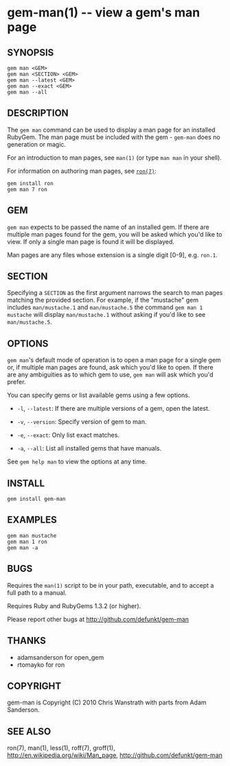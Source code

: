 gem-man(1) -- view a gem's man page
===================================

## SYNOPSIS

    gem man <GEM>
    gem man <SECTION> <GEM>
    gem man --latest <GEM>
    gem man --exact <GEM>
    gem man --all

## DESCRIPTION

The `gem man` command can be used to display a man page for an
installed RubyGem. The man page must be included with the gem -
`gem-man` does no generation or magic.

For an introduction to man pages, see `man(1)` (or type `man man` in
your shell).

For information on authoring man pages, see [`ron(7)`][r7]:

    gem install ron
    gem man 7 ron

## GEM

`gem man` expects to be passed the name of an installed gem. If there
are multiple man pages found for the gem, you will be asked which
you'd like to view. If only a single man page is found it will be
displayed.

Man pages are any files whose extension is a single digit [0-9],
e.g. `ron.1`.

## SECTION

Specifying a `SECTION` as the first argument narrows the search to man
pages matching the provided section. For example, if the "mustache"
gem includes `man/mustache.1` and `man/mustache.5` the command `gem
man 1 mustache` will display `man/mustache.1` without asking if you'd
like to see `man/mustache.5`.

## OPTIONS

`gem man`'s default mode of operation is to open a man page for a
single gem or, if multiple man pages are found, ask which you'd like
to open. If there are any ambiguities as to which gem to use, `gem
man` will ask which you'd prefer.

You can specify gems or list available gems using a few options.

  * `-l`, `--latest`:
    If there are multiple versions of a gem, open the latest.

  * `-v`, `--version`:
    Specify version of gem to man.

  * `-e`, `--exact`:
    Only list exact matches.

  * `-a`, `--all`:
    List all installed gems that have manuals.

See `gem help man` to view the options at any time.

## INSTALL

    gem install gem-man

## EXAMPLES

    gem man mustache
    gem man 1 ron
    gem man -a

## BUGS

Requires the `man(1)` script to be in your path, executable, and to
accept a full path to a manual.

Requires Ruby and RubyGems 1.3.2 (or higher).

Please report other bugs at <http://github.com/defunkt/gem-man>

## THANKS

* adamsanderson for open_gem
* rtomayko for ron

## COPYRIGHT

gem-man is Copyright (C) 2010 Chris Wanstrath with parts from Adam
Sanderson.

## SEE ALSO

ron(7), man(1), less(1), roff(7), groff(1),
<http://en.wikipedia.org/wiki/Man_page>,
<http://github.com/defunkt/gem-man>

[r7]: http://rtomayko.github.com/ron/
